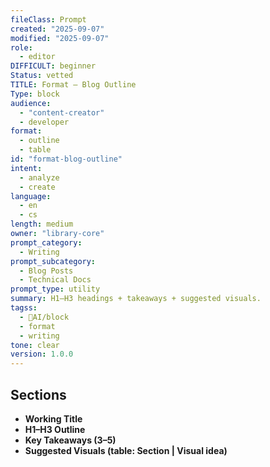 ```yaml
---
fileClass: Prompt
created: "2025-09-07"
modified: "2025-09-07"
role: 
  - editor
DIFFICULT: beginner
Status: vetted
TITLE: Format – Blog Outline
Type: block
audience: 
  - "content-creator"
  - developer
format: 
  - outline
  - table
id: "format-blog-outline"
intent: 
  - analyze
  - create
language: 
  - en
  - cs
length: medium
owner: "library-core"
prompt_category: 
  - Writing
prompt_subcategory: 
  - Blog Posts
  - Technical Docs
prompt_type: utility
summary: H1–H3 headings + takeaways + suggested visuals.
tagss: 
  - 🤖AI/block
  - format
  - writing
tone: clear
version: 1.0.0
---
```




## Sections
- **Working Title**
- **H1–H3 Outline**
- **Key Takeaways (3–5)**
- **Suggested Visuals (table: Section | Visual idea)**
